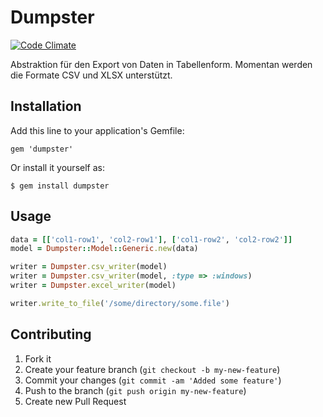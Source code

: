 # Dumpster

[![Code Climate](https://codeclimate.com/badge.png)](https://codeclimate.com/github/garaio/dumpster)

Abstraktion für den Export von Daten in Tabellenform. Momentan werden die Formate
CSV und XLSX unterstützt.

## Installation

Add this line to your application's Gemfile:

    gem 'dumpster'

Or install it yourself as:

    $ gem install dumpster

## Usage

```ruby
data = [['col1-row1', 'col2-row1'], ['col1-row2', 'col2-row2']]
model = Dumpster::Model::Generic.new(data)

writer = Dumpster.csv_writer(model)
writer = Dumpster.csv_writer(model, :type => :windows)
writer = Dumpster.excel_writer(model)

writer.write_to_file('/some/directory/some.file')
```

## Contributing

1. Fork it
2. Create your feature branch (`git checkout -b my-new-feature`)
3. Commit your changes (`git commit -am 'Added some feature'`)
4. Push to the branch (`git push origin my-new-feature`)
5. Create new Pull Request
